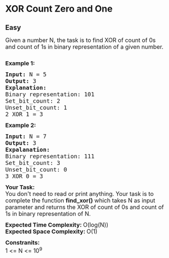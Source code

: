 # XOR Count Zero and One
## Easy
<div class="problems_problem_content__Xm_eO"><p><span style="font-size:18px">Given a number N, the task is to find XOR of count of 0s and count of 1s in binary representation of a given number.</span><br>
&nbsp;</p>

<p><span style="font-size:18px"><strong>Example 1:</strong></span></p>

<pre><span style="font-size:18px"><strong>Input: </strong>N =<strong> </strong>5
<strong>Output: </strong>3
<strong>Explanation: 
</strong>Binary representation: 101
Set_bit_count: 2
Unset_bit_count: 1
2 XOR 1 = 3</span>
</pre>

<p><span style="font-size:18px"><strong>Example 2:</strong></span></p>

<pre><span style="font-size:18px"><strong>Input: </strong>N = 7
<strong>Output: </strong>3
<strong>Expalanation:
</strong>Binary representation: 111
Set_bit_count: 3
Unset_bit_count: 0
</span><span style="font-size:18px">3 XOR 0 = 3</span>
</pre>

<p><span style="font-size:18px"><strong>Your Task:</strong><br>
You don't need to read or print anything. Your task is to complete the function&nbsp;<strong>find_xor()</strong>&nbsp;which takes N&nbsp;as input parameter and returns the XOR&nbsp;of count of 0s and count of 1s in binary representation of N.</span></p>

<p><span style="font-size:18px"><strong>Expected Time Complexity:&nbsp;</strong>O(log(N))<br>
<strong>Expected Space Complexity:&nbsp;</strong>O(1)</span></p>

<p><span style="font-size:18px"><strong>Constranits:</strong><br>
1 &lt;= N &lt;= 10<sup>9</sup></span></p>
</div>